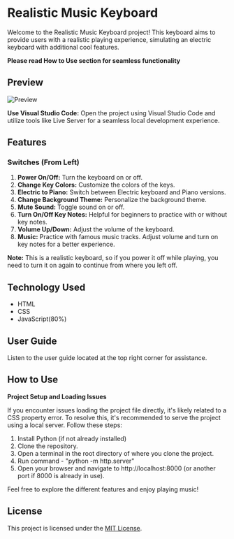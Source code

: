 # Realistic Music Keyboard

Welcome to the Realistic Music Keyboard project! This keyboard aims to provide users with a realistic playing experience, simulating an electric keyboard with additional cool features.

**Please read How to Use section for seamless functionality**

## Preview

![Preview](https://github.com/TechPodx/Portfolio-Projects/blob/c5b3cd04702a7177ad66ee7ae7ef3358954230fb/Project%20No%203%20-%20Realistic%20Music%20Keyboard/Resources/Preview/Preview.gif)

**Use Visual Studio Code:**
   Open the project using Visual Studio Code and utilize tools like Live Server for a seamless local development experience.

## Features

### Switches (From Left)

1. **Power On/Off:** Turn the keyboard on or off.
2. **Change Key Colors:** Customize the colors of the keys.
3. **Electric to Piano:** Switch between Electric keyboard and Piano versions.
4. **Change Background Theme:** Personalize the background theme.
5. **Mute Sound:** Toggle sound on or off.
6. **Turn On/Off Key Notes:** Helpful for beginners to practice with or without key notes.
7. **Volume Up/Down:** Adjust the volume of the keyboard.
8. **Music:** Practice with famous music tracks. Adjust volume and turn on key notes for a better experience.

**Note:** This is a realistic keyboard, so if you power it off while playing, you need to turn it on again to continue from where you left off.

## Technology Used

- HTML
- CSS
- JavaScript(80%)

## User Guide

Listen to the user guide located at the top right corner for assistance.

## How to Use

**Project Setup and Loading Issues**

If you encounter issues loading the project file directly, it's likely related to a CSS property error. To resolve this, it's recommended to serve the project using a local server. Follow these steps:

1. Install Python (if not already installed)
2. Clone the repository.
3. Open a terminal in the root directory of where you clone the project.
4. Run command - "python -m http.server"
5. Open your browser and navigate to http://localhost:8000 (or another port if 8000 is already in use).  

Feel free to explore the different features and enjoy playing music!

## License

This project is licensed under the [MIT License](LICENSE).